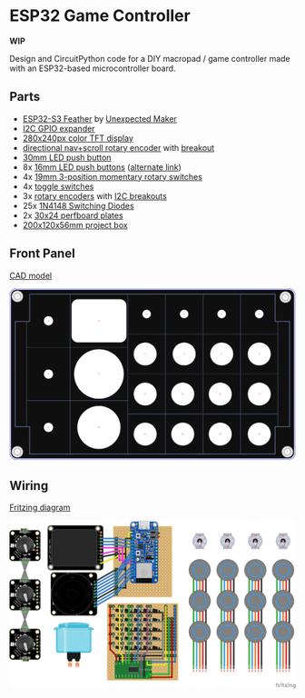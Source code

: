 # ESP32 Game Controller
**WIP**

Design and CircuitPython code for a DIY macropad / game controller made with an ESP32-based microcontroller board.

## Parts
* [ESP32-S3 Feather](https://www.adafruit.com/product/5399) by [Unexpected Maker](https://esp32s3.com/feathers3.html)
* [I2C GPIO expander](https://www.adafruit.com/product/5611)
* [280x240px color TFT display](https://www.adafruit.com/product/5206)
* [directional nav+scroll rotary encoder](https://www.adafruit.com/product/5001) with [breakout](https://www.adafruit.com/product/5221)
* [30mm LED push button](https://www.aliexpress.us/item/3256803234603810.html?gatewayAdapt=glo2usa&_randl_shipto=US)
* 8x [16mm LED push buttons](https://www.adafruit.com/product/3350) ([alternate link](https://www.aliexpress.us/item/3256803363664141.html))
* 4x [19mm 3-position momentary rotary switches](https://www.aliexpress.us/item/3256803351410555.html)
* 4x [toggle switches](https://www.adafruit.com/product/3221)
* 3x [rotary encoders](https://www.adafruit.com/product/377) with [I2C breakouts](https://www.adafruit.com/product/4991)
* 25x [1N4148 Switching Diodes](https://www.adafruit.com/product/755)
* 2x [30x24 perfboard plates](https://www.adafruit.com/product/2670)
* [200x120x56mm project box](https://smile.amazon.com/dp/B09JYQ528P)

## Front Panel
[CAD model](design/front_panel.fpd)

![](design/front_panel.svg)

## Wiring
[Fritzing diagram](design/wiring.fzz)

![](design/wiring.png)

